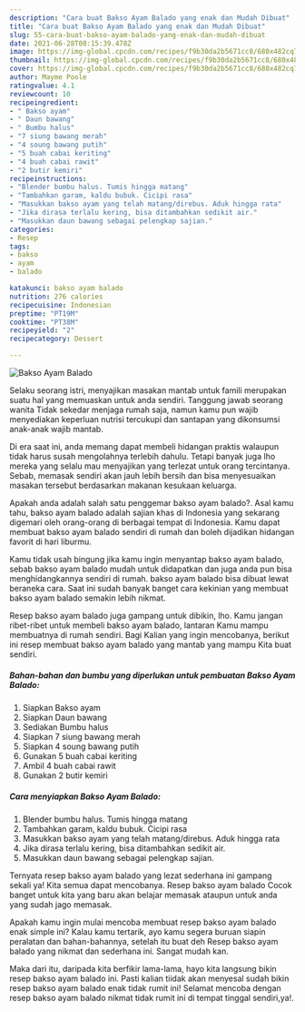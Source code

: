 ```yaml
---
description: "Cara buat Bakso Ayam Balado yang enak dan Mudah Dibuat"
title: "Cara buat Bakso Ayam Balado yang enak dan Mudah Dibuat"
slug: 55-cara-buat-bakso-ayam-balado-yang-enak-dan-mudah-dibuat
date: 2021-06-28T08:15:39.478Z
image: https://img-global.cpcdn.com/recipes/f9b30da2b5671cc8/680x482cq70/bakso-ayam-balado-foto-resep-utama.jpg
thumbnail: https://img-global.cpcdn.com/recipes/f9b30da2b5671cc8/680x482cq70/bakso-ayam-balado-foto-resep-utama.jpg
cover: https://img-global.cpcdn.com/recipes/f9b30da2b5671cc8/680x482cq70/bakso-ayam-balado-foto-resep-utama.jpg
author: Mayme Poole
ratingvalue: 4.1
reviewcount: 10
recipeingredient:
- " Bakso ayam"
- " Daun bawang"
- " Bumbu halus"
- "7 siung bawang merah"
- "4 soung bawang putih"
- "5 buah cabai keriting"
- "4 buah cabai rawit"
- "2 butir kemiri"
recipeinstructions:
- "Blender bumbu halus. Tumis hingga matang"
- "Tambahkan garam, kaldu bubuk. Cicipi rasa"
- "Masukkan bakso ayam yang telah matang/direbus. Aduk hingga rata"
- "Jika dirasa terlalu kering, bisa ditambahkan sedikit air."
- "Masukkan daun bawang sebagai pelengkap sajian."
categories:
- Resep
tags:
- bakso
- ayam
- balado

katakunci: bakso ayam balado 
nutrition: 276 calories
recipecuisine: Indonesian
preptime: "PT19M"
cooktime: "PT38M"
recipeyield: "2"
recipecategory: Dessert

---
```



![Bakso Ayam Balado](https://img-global.cpcdn.com/recipes/f9b30da2b5671cc8/680x482cq70/bakso-ayam-balado-foto-resep-utama.jpg)

Selaku seorang istri, menyajikan masakan mantab untuk famili merupakan suatu hal yang memuaskan untuk anda sendiri. Tanggung jawab seorang  wanita Tidak sekedar menjaga rumah saja, namun kamu pun wajib menyediakan keperluan nutrisi tercukupi dan santapan yang dikonsumsi anak-anak wajib mantab.

Di era  saat ini, anda memang dapat membeli hidangan praktis walaupun tidak harus susah mengolahnya terlebih dahulu. Tetapi banyak juga lho mereka yang selalu mau menyajikan yang terlezat untuk orang tercintanya. Sebab, memasak sendiri akan jauh lebih bersih dan bisa menyesuaikan masakan tersebut berdasarkan makanan kesukaan keluarga. 



Apakah anda adalah salah satu penggemar bakso ayam balado?. Asal kamu tahu, bakso ayam balado adalah sajian khas di Indonesia yang sekarang digemari oleh orang-orang di berbagai tempat di Indonesia. Kamu dapat membuat bakso ayam balado sendiri di rumah dan boleh dijadikan hidangan favorit di hari liburmu.

Kamu tidak usah bingung jika kamu ingin menyantap bakso ayam balado, sebab bakso ayam balado mudah untuk didapatkan dan juga anda pun bisa menghidangkannya sendiri di rumah. bakso ayam balado bisa dibuat lewat beraneka cara. Saat ini sudah banyak banget cara kekinian yang membuat bakso ayam balado semakin lebih nikmat.

Resep bakso ayam balado juga gampang untuk dibikin, lho. Kamu jangan ribet-ribet untuk membeli bakso ayam balado, lantaran Kamu mampu membuatnya di rumah sendiri. Bagi Kalian yang ingin mencobanya, berikut ini resep membuat bakso ayam balado yang mantab yang mampu Kita buat sendiri.

<!--inarticleads1-->

##### Bahan-bahan dan bumbu yang diperlukan untuk pembuatan Bakso Ayam Balado:

1. Siapkan  Bakso ayam
1. Siapkan  Daun bawang
1. Sediakan  Bumbu halus
1. Siapkan 7 siung bawang merah
1. Siapkan 4 soung bawang putih
1. Gunakan 5 buah cabai keriting
1. Ambil 4 buah cabai rawit
1. Gunakan 2 butir kemiri




<!--inarticleads2-->

##### Cara menyiapkan Bakso Ayam Balado:

1. Blender bumbu halus. Tumis hingga matang
1. Tambahkan garam, kaldu bubuk. Cicipi rasa
1. Masukkan bakso ayam yang telah matang/direbus. Aduk hingga rata
1. Jika dirasa terlalu kering, bisa ditambahkan sedikit air.
1. Masukkan daun bawang sebagai pelengkap sajian.




Ternyata resep bakso ayam balado yang lezat sederhana ini gampang sekali ya! Kita semua dapat mencobanya. Resep bakso ayam balado Cocok banget untuk kita yang baru akan belajar memasak ataupun untuk anda yang sudah jago memasak.

Apakah kamu ingin mulai mencoba membuat resep bakso ayam balado enak simple ini? Kalau kamu tertarik, ayo kamu segera buruan siapin peralatan dan bahan-bahannya, setelah itu buat deh Resep bakso ayam balado yang nikmat dan sederhana ini. Sangat mudah kan. 

Maka dari itu, daripada kita berfikir lama-lama, hayo kita langsung bikin resep bakso ayam balado ini. Pasti kalian tiidak akan menyesal sudah bikin resep bakso ayam balado enak tidak rumit ini! Selamat mencoba dengan resep bakso ayam balado nikmat tidak rumit ini di tempat tinggal sendiri,ya!.


